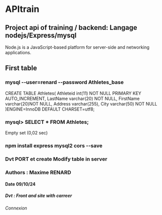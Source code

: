 # APItrain
## Project api of training / backend: Langage nodejs/Express/mysql
Node.js is a JavaScript-based platform for server-side and networking applications.

## First table
### mysql --user=renard --password Athletes_base
CREATE TABLE Athletes(
			Athleteid int(11) NOT NULL PRIMARY KEY AUTO_INCREMENT,
    		LastName varchar(20) NOT NULL,
    		FirstName varchar(20)NOT NULL,
    		Address varchar(255),
    		City varchar(50) NOT NULL
    		)ENGINE=InnoDB DEFAULT CHARSET=utf8;
### mysql> SELECT * FROM Athletes;
Empty set (0,02 sec)
### npm install express mysql2 cors --save
### Dvt PORT et create Modify table in server

### Authors : Maxime RENARD
#### Date 09/10/24
##### Dvt : Front and site with carreer
###### Connexion
